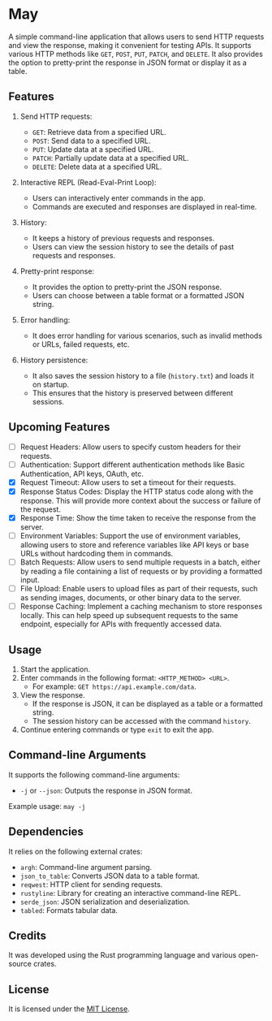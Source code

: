 # May

A simple command-line application that allows users to send HTTP requests and view the response, making it convenient for testing APIs. It supports various HTTP methods like `GET`, `POST`, `PUT`, `PATCH`, and `DELETE`. It also provides the option to pretty-print the response in JSON format or display it as a table.

## Features

1. Send HTTP requests:
   - `GET`: Retrieve data from a specified URL.
   - `POST`: Send data to a specified URL.
   - `PUT`: Update data at a specified URL.
   - `PATCH`: Partially update data at a specified URL.
   - `DELETE`: Delete data at a specified URL.

2. Interactive REPL (Read-Eval-Print Loop):
   - Users can interactively enter commands in the app.
   - Commands are executed and responses are displayed in real-time.

3. History:
   - It keeps a history of previous requests and responses.
   - Users can view the session history to see the details of past requests and responses.

4. Pretty-print response:
   - It provides the option to pretty-print the JSON response.
   - Users can choose between a table format or a formatted JSON string.

5. Error handling:
   - It does error handling for various scenarios, such as invalid methods or URLs, failed requests, etc.

6. History persistence:
   - It also saves the session history to a file (`history.txt`) and loads it on startup.
   - This ensures that the history is preserved between different sessions.

## Upcoming Features

- [ ] Request Headers: Allow users to specify custom headers for their requests.
- [ ] Authentication: Support different authentication methods like Basic Authentication, API keys, OAuth, etc.
- [x] Request Timeout: Allow users to set a timeout for their requests.
- [x] Response Status Codes: Display the HTTP status code along with the response. This will provide more context about the success or failure of the request.
- [x] Response Time: Show the time taken to receive the response from the server.
- [ ] Environment Variables: Support the use of environment variables, allowing users to store and reference variables like API keys or base URLs without hardcoding them in commands.
- [ ] Batch Requests: Allow users to send multiple requests in a batch, either by reading a file containing a list of requests or by providing a formatted input.
- [ ] File Upload: Enable users to upload files as part of their requests, such as sending images, documents, or other binary data to the server.
- [ ] Response Caching: Implement a caching mechanism to store responses locally. This can help speed up subsequent requests to the same endpoint, especially for APIs with frequently accessed data.

## Usage

1. Start the application.
2. Enter commands in the following format: `<HTTP_METHOD> <URL>`.
   - For example: `GET https://api.example.com/data`.
3. View the response.
   - If the response is JSON, it can be displayed as a table or a formatted string.
   - The session history can be accessed with the command `history`.
4. Continue entering commands or type `exit` to exit the app.

## Command-line Arguments

It supports the following command-line arguments:

- `-j` or `--json`: Outputs the response in JSON format.

Example usage: `may -j`

## Dependencies

It relies on the following external crates:

- `argh`: Command-line argument parsing.
- `json_to_table`: Converts JSON data to a table format.
- `reqwest`: HTTP client for sending requests.
- `rustyline`: Library for creating an interactive command-line REPL.
- `serde_json`: JSON serialization and deserialization.
- `tabled`: Formats tabular data.

## Credits

It was developed using the Rust programming language and various open-source crates.

## License

It is licensed under the [MIT License](LICENSE).